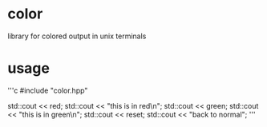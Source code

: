# color
library for colored output in unix terminals


# usage
'''c
#include "color.hpp"

std::cout << red;
std::cout << "this is in red\n";
std::cout << green;
std::cout << "this is in green\n";
std::cout << reset;
std::cout << "back to normal";
'''
